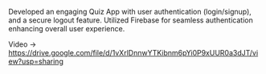 
Developed an engaging Quiz App with user authentication (login/signup), and a secure logout feature. Utilized Firebase for seamless authentication enhancing overall user experience.

Video -> https://drive.google.com/file/d/1vXrlDnnwYTKibnm6pYi0P9xUUR0a3dJT/view?usp=sharing
